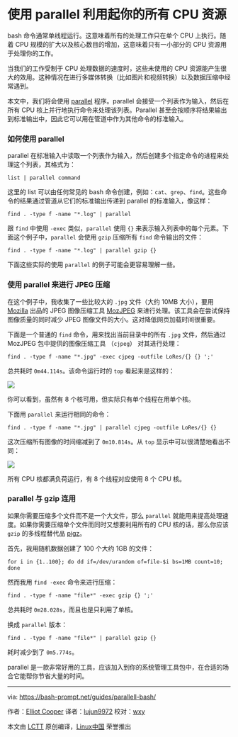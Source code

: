 使用 parallel 利用起你的所有 CPU 资源
======

bash 命令通常单线程运行。这意味着所有的处理工作只在单个 CPU 上执行。随着 CPU 规模的扩大以及核心数目的增加，这意味着只有一小部分的 CPU 资源用于处理你的工作。

当我们的工作受制于 CPU 处理数据的速度时，这些未使用的 CPU 资源能产生很大的效用。这种情况在进行多媒体转换（比如图片和视频转换）以及数据压缩中经常遇到。

本文中，我们将会使用 [parallel][1] 程序。parallel 会接受一个列表作为输入，然后在所有 CPU 核上并行地执行命令来处理该列表。Parallel 甚至会按顺序将结果输出到标准输出中，因此它可以用在管道中作为其他命令的标准输入。

### 如何使用 parallel

parallel 在标准输入中读取一个列表作为输入，然后创建多个指定命令的进程来处理这个列表，其格式为：

```
list | parallel command
```

这里的 list 可以由任何常见的 bash 命令创建，例如：`cat`、`grep`、`find`。这些命令的结果通过管道从它们的标准输出传递到 parallel 的标准输入，像这样：

```
find . -type f -name "*.log" | parallel
```

跟 `find` 中使用 `-exec` 类似，`parallel` 使用 `{}` 来表示输入列表中的每个元素。下面这个例子中，`parallel` 会使用 `gzip` 压缩所有 `find` 命令输出的文件：

```
find . -type f -name "*.log" | parallel gzip {}
```

下面这些实际的使用 `parallel` 的例子可能会更容易理解一些。

### 使用 parallel 来进行 JPEG 压缩

在这个例子中，我收集了一些比较大的 `.jpg` 文件（大约 10MB 大小），要用 [Mozilla][3] 出品的 JPEG 图像压缩工具 [MozJPEG][2] 来进行处理。该工具会在尝试保持图像质量的同时减少 JPEG 图像文件的大小。这对降低网页加载时间很重要。

下面是一个普通的 `find` 命令，用来找出当前目录中的所有 `.jpg` 文件，然后通过 MozJPEG 包中提供的图像压缩工具 （`cjpeg`） 对其进行处理：

```
find . -type f -name "*.jpg" -exec cjpeg -outfile LoRes/{} {} ';'
```

总共耗时 `0m44.114s`。该命令运行时的 `top` 看起来是这样的：

![][4]

你可以看到，虽然有 8 个核可用，但实际只有单个线程在用单个核。

下面用 `parallel` 来运行相同的命令：

```
find . -type f -name "*.jpg" | parallel cjpeg -outfile LoRes/{} {}
```

这次压缩所有图像的时间缩减到了 `0m10.814s`。从 `top` 显示中可以很清楚地看出不同：

![][5]

所有 CPU 核都满负荷运行，有 8 个线程对应使用 8 个 CPU 核。

### parallel 与 gzip 连用

如果你需要压缩多个文件而不是一个大文件，那么 `parallel` 就能用来提高处理速度。如果你需要压缩单个文件而同时又想要利用所有的 CPU 核的话，那么你应该 `gzip` 的多线程替代品 [pigz][6]。

首先，我用随机数据创建了 100 个大约 1GB 的文件：

```
for i in {1..100}; do dd if=/dev/urandom of=file-$i bs=1MB count=10; done
```

然而我用 `find -exec` 命令来进行压缩：

```
find . -type f -name "file*" -exec gzip {} ';'
```

总共耗时 `0m28.028s`，而且也是只利用了单核。

换成 `parallel` 版本：

```
find . -type f -name "file*" | parallel gzip {}
```

耗时减少到了 `0m5.774s`。

parallel 是一款非常好用的工具，应该加入到你的系统管理工具包中，在合适的场合它能帮你节省大量的时间。

--------------------------------------------------------------------------------

via: https://bash-prompt.net/guides/parallell-bash/

作者：[Elliot Cooper][a]
译者：[lujun9972](https://github.com/lujun9972)
校对：[wxy](https://github.com/wxy)

本文由 [LCTT](https://github.com/LCTT/TranslateProject) 原创编译，[Linux中国](https://linux.cn/) 荣誉推出

[a]:https://bash-prompt.net/about
[1]:https://www.gnu.org/software/parallel/
[2]:https://github.com/mozilla/mozjpeg
[3]:https://www.mozilla.org/
[4]:https://bash-prompt.net/images/guides/parallell-bash/top-single-core-100.png
[5]:https://bash-prompt.net/images/guides/parallell-bash/top-all-cores-100.png
[6]:https://zlib.net/pigz/
